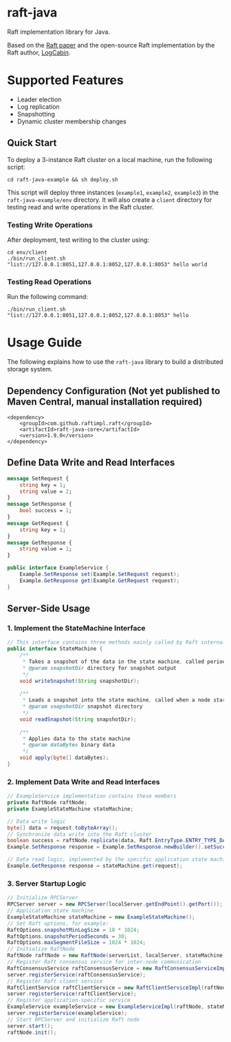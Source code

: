 # raft-java
Raft implementation library for Java.

Based on the [Raft paper](https://github.com/maemual/raft-zh_cn) and the open-source Raft implementation by the Raft author, [LogCabin](https://github.com/logcabin/logcabin).

# Supported Features
* Leader election
* Log replication
* Snapshotting
* Dynamic cluster membership changes

## Quick Start
To deploy a 3-instance Raft cluster on a local machine, run the following script:
```
cd raft-java-example && sh deploy.sh
```
This script will deploy three instances (`example1`, `example2`, `example3`) in the `raft-java-example/env` directory.
It will also create a `client` directory for testing read and write operations in the Raft cluster.

### Testing Write Operations
After deployment, test writing to the cluster using:
```
cd env/client  
./bin/run_client.sh "list://127.0.0.1:8051,127.0.0.1:8052,127.0.0.1:8053" hello world
```

### Testing Read Operations
Run the following command:
```
./bin/run_client.sh "list://127.0.0.1:8051,127.0.0.1:8052,127.0.0.1:8053" hello
```

# Usage Guide
The following explains how to use the `raft-java` library to build a distributed storage system.

## Dependency Configuration (Not yet published to Maven Central, manual installation required)
```
<dependency>
    <groupId>com.github.raftimpl.raft</groupId>
    <artifactId>raft-java-core</artifactId>
    <version>1.9.0</version>
</dependency>
```

## Define Data Write and Read Interfaces
```protobuf
message SetRequest {
    string key = 1;
    string value = 2;
}
message SetResponse {
    bool success = 1;
}
message GetRequest {
    string key = 1;
}
message GetResponse {
    string value = 1;
}
```
```java
public interface ExampleService {
    Example.SetResponse set(Example.SetRequest request);
    Example.GetResponse get(Example.GetRequest request);
}
```

## Server-Side Usage
### 1. Implement the StateMachine Interface
```java
// This interface contains three methods mainly called by Raft internally
public interface StateMachine {
    /**
     * Takes a snapshot of the data in the state machine, called periodically on each node
     * @param snapshotDir directory for snapshot output
     */
    void writeSnapshot(String snapshotDir);
    
    /**
     * Loads a snapshot into the state machine, called when a node starts
     * @param snapshotDir snapshot directory
     */
    void readSnapshot(String snapshotDir);
    
    /**
     * Applies data to the state machine
     * @param dataBytes binary data
     */
    void apply(byte[] dataBytes);
}
```

### 2. Implement Data Write and Read Interfaces
```java
// ExampleService implementation contains these members
private RaftNode raftNode;
private ExampleStateMachine stateMachine;
```

```java
// Data write logic
byte[] data = request.toByteArray();
// Synchronize data write into the Raft cluster
boolean success = raftNode.replicate(data, Raft.EntryType.ENTRY_TYPE_DATA);
Example.SetResponse response = Example.SetResponse.newBuilder().setSuccess(success).build();
```

```java
// Data read logic, implemented by the specific application state machine
Example.GetResponse response = stateMachine.get(request);
```

### 3. Server Startup Logic
```java
// Initialize RPCServer
RPCServer server = new RPCServer(localServer.getEndPoint().getPort());
// Application state machine
ExampleStateMachine stateMachine = new ExampleStateMachine();
// Set Raft options, for example:
RaftOptions.snapshotMinLogSize = 10 * 1024;
RaftOptions.snapshotPeriodSeconds = 30;
RaftOptions.maxSegmentFileSize = 1024 * 1024;
// Initialize RaftNode
RaftNode raftNode = new RaftNode(serverList, localServer, stateMachine);
// Register Raft consensus service for inter-node communication
RaftConsensusService raftConsensusService = new RaftConsensusServiceImpl(raftNode);
server.registerService(raftConsensusService);
// Register Raft client service
RaftClientService raftClientService = new RaftClientServiceImpl(raftNode);
server.registerService(raftClientService);
// Register application-specific service
ExampleService exampleService = new ExampleServiceImpl(raftNode, stateMachine);
server.registerService(exampleService);
// Start RPCServer and initialize Raft node
server.start();
raftNode.init();
```

